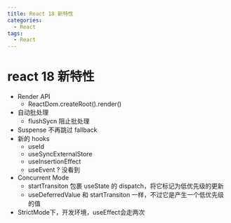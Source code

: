 ```yaml
---
title: React 18 新特性
categories:
  - React
tags:
  - React
---
```


# react 18 新特性

- Render API
  - ReactDom.createRoot().render()
- 自动批处理
  - flushSycn 阻止批处理
- Suspense 不再跳过 fallback
- 新的 hooks
  - useId
  - useSyncExternalStore
  - useInsertionEffect
  - useEvent ? 没看到
- Concurrent Mode
  - startTransiton 包裹 useState 的 dispatch，将它标记为低优先级的更新
  - useDeferredValue 和 startTransiton 一样，不过它是产生一个低优先级的值
- StrictMode下，开发环境，useEffect会走两次